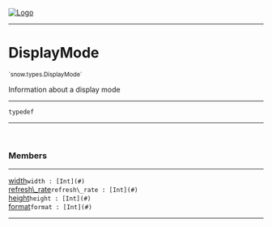 
[![Logo](../../../images/logo.png)](../../../api/index.html)

---



<h1>DisplayMode</h1>
<small>`snow.types.DisplayMode`</small>

Information about a display mode

---

`typedef`

---

&nbsp;
&nbsp;



<h3>Members</h3> <hr/><span class="member apipage">
                <a name="width"><a class="lift" href="#width">width</a></a><code class="signature apipage">width : [Int](#)</code><br/></span>
            <span class="small_desc_flat"></span><span class="member apipage">
                <a name="refresh_rate"><a class="lift" href="#refresh_rate">refresh\_rate</a></a><code class="signature apipage">refresh\_rate : [Int](#)</code><br/></span>
            <span class="small_desc_flat"></span><span class="member apipage">
                <a name="height"><a class="lift" href="#height">height</a></a><code class="signature apipage">height : [Int](#)</code><br/></span>
            <span class="small_desc_flat"></span><span class="member apipage">
                <a name="format"><a class="lift" href="#format">format</a></a><code class="signature apipage">format : [Int](#)</code><br/></span>
            <span class="small_desc_flat"></span>







---

&nbsp;
&nbsp;
&nbsp;
&nbsp;